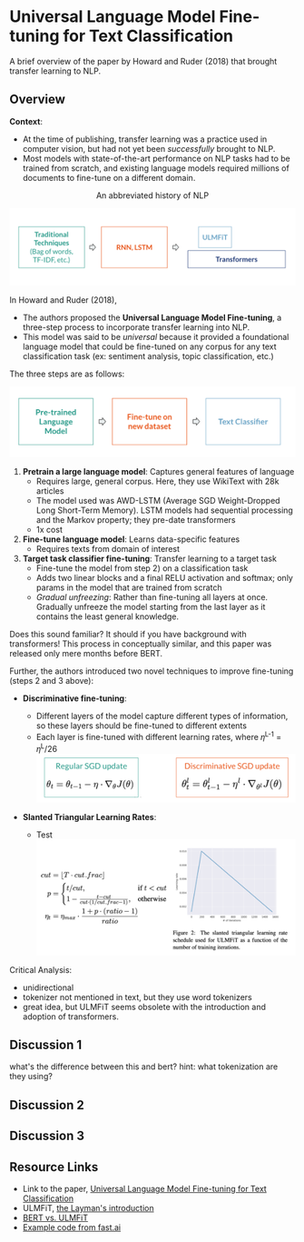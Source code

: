 # Universal Language Model Fine-tuning for Text Classification

A brief overview of the paper by Howard and Ruder (2018) that brought transfer learning to NLP. 

## Overview

**Context**: 

* At the time of publishing, transfer learning was a practice used in computer vision, but had not yet been *successfully* brought to NLP. 
* Most models with state-of-the-art performance on NLP tasks had to be trained from scratch, and existing language models required millions of documents to fine-tune on a different domain.

<p align="center">
    An abbreviated history of NLP
</p>

![nlphist](img/nlp_history_2.png)


In Howard and Ruder (2018),

* The authors proposed the **Universal Language Model Fine-tuning**, a three-step process to incorporate transfer learning into NLP. 
* This model was said to be *universal* because it provided a foundational language model that could be fine-tuned on any corpus for any text classification task (ex: sentiment analysis, topic classification, etc.)

The three steps are as follows:

![ulmfitsteps](img/ulmfit_steps.png)

1. **Pretrain a large language model**: Captures general features of language
   - Requires large, general corpus. Here, they use WikiText with 28k articles
   - The model used was AWD-LSTM (Average SGD Weight-Dropped Long Short-Term Memory). LSTM models had sequential processing and the Markov property; they pre-date transformers
   - 1x cost
2. **Fine-tune language model**: Learns data-specific features
   - Requires texts from domain of interest
3. **Target task classifier fine-tuning**: Transfer learning to a target task
   - Fine-tune the model from step 2) on a classification task
   - Adds two linear blocks and a final RELU activation and softmax; only params in the model that are trained from scratch
   - *Gradual unfreezing*: Rather than fine-tuning all layers at once. Gradually unfreeze the model starting from the last layer as it contains the least general knowledge.

Does this sound familiar? It should if you have background with transformers! This process in conceptually similar, and this paper was released only mere months before BERT. 


Further, the authors introduced two novel techniques to improve fine-tuning (steps 2 and 3 above):
* **Discriminative fine-tuning**: 
    - Different layers of the model capture different types of information, so these layers should be fine-tuned to different extents
    - Each layer is fine-tuned with different learning rates, where 𝜂<sup>L-1</sup> = 𝜂<sup>L</sup>/26
![discft](img/disc_ft.png)

* **Slanted Triangular Learning Rates**:
    - Test 
![slantedlr](img/slanted_lr.png)

Critical Analysis:
* unidirectional
* tokenizer not mentioned in text, but they use word tokenizers
* great idea, but ULMFiT seems obsolete with the introduction and adoption of transformers. 

## Discussion 1
what's the difference between this and bert? hint: what tokenization are they using? 

## Discussion 2

## Discussion 3

## Resource Links

- Link to the paper, [Universal Language Model Fine-tuning for Text Classification](https://arxiv.org/abs/1801.06146)
- ULMFiT, [the Layman's introduction](https://nlp.fast.ai/classification/2018/05/15/introducing-ulmfit.html) 
- [BERT vs. ULMFiT]()
- [Example code from fast.ai]()
